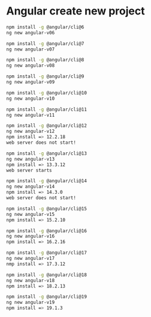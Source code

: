# Angular create new project

```bash
npm install -g @angular/cli@6
ng new angular-v06
```

```bash
npm install -g @angular/cli@7
ng new angular-v07
```

```bash
npm install -g @angular/cli@8
ng new angular-v08
```

```bash
npm install -g @angular/cli@9
ng new angular-v09
```

```bash
npm install -g @angular/cli@10
ng new angular-v10
```

```bash
npm install -g @angular/cli@11
ng new angular-v11
```

```bash
npm install -g @angular/cli@12
ng new angular-v12
npm install => 12.2.18
web server does not start!
```

```bash
npm install -g @angular/cli@13
ng new angular-v13
npm install => 13.3.12
web server starts
```

```bash
npm install -g @angular/cli@14
ng new angular-v14
npm install => 14.3.0
web server does not start!
```

```bash
npm install -g @angular/cli@15
ng new angular-v15
npm install => 15.2.10
```

```bash
npm install -g @angular/cli@16
ng new angular-v16
npm install => 16.2.16
```

```bash
npm install -g @angular/cli@17
ng new angular-v17
nmp install => 17.3.12
```

```bash
npm install -g @angular/cli@18
ng new angular-v18
npm install => 18.2.13
```

```bash
npm install -g @angular/cli@19
ng new angular-v19
npm install => 19.1.3
```
